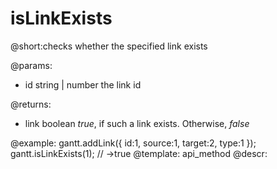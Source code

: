 isLinkExists
=============
@short:checks whether the specified link exists
	

@params:
- id	string | number	the link id


@returns:
- link	boolean		<i>true</i>, if such a link exists. Otherwise, <i>false</i>

@example:
gantt.addLink({
    id:1,
    source:1,
    target:2,
    type:1
});
gantt.isLinkExists(1); // ->true
@template:	api_method
@descr:

